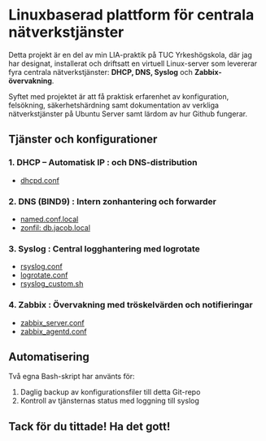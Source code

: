 # Linuxbaserad plattform för centrala nätverkstjänster

Detta projekt är en del av min LIA-praktik på TUC Yrkeshögskola, där jag har designat, installerat och driftsatt en virtuell Linux-server som levererar fyra centrala nätverkstjänster: **DHCP, DNS, Syslog** och **Zabbix-övervakning**.

Syftet med projektet är att få praktisk erfarenhet av konfiguration, felsökning, säkerhetshärdning samt dokumentation av verkliga nätverkstjänster på Ubuntu Server samt lärdom av hur Github fungerar.

## Tjänster och konfigurationer

### 1. DHCP – Automatisk IP : och DNS-distribution
- [dhcpd.conf](https://github.com/Jacobortengren/LinuxUppgiften/blob/DHCP/dhcpd.conf)

### 2. DNS (BIND9) : Intern zonhantering och forwarder
- [named.conf.local](https://github.com/Jacobortengren/LinuxUppgiften/blob/DNS-(Bind9)/named.conf.local)
- [zonfil: db.jacob.local](https://github.com/Jacobortengren/LinuxUppgiften/blob/DNS-(Bind9)/zones/db.jacob.local)

### 3. Syslog : Central logghantering med logrotate
- [rsyslog.conf](https://github.com/Jacobortengren/LinuxUppgiften/blob/Syslog/rsyslog.conf)
- [logrotate.conf](https://github.com/Jacobortengren/LinuxUppgiften/blob/Syslog/logrotate.conf)
- [rsyslog_custom.sh](https://github.com/Jacobortengren/LinuxUppgiften/blob/Logrotate/rsyslog_custom)

### 4. Zabbix : Övervakning med tröskelvärden och notifieringar
- [zabbix_server.conf](https://github.com/Jacobortengren/LinuxUppgiften/blob/Zabbix-Server/zabbix_server.conf)
- [zabbix_agentd.conf](https://github.com/Jacobortengren/LinuxUppgiften/blob/Zabbix-Server/zabbix_agentd.conf)

## Automatisering

Två egna Bash-skript har använts för:
1. Daglig backup av konfigurationsfiler till detta Git-repo
2. Kontroll av tjänsternas status med loggning till syslog

## Tack för du tittade! Ha det gott!
